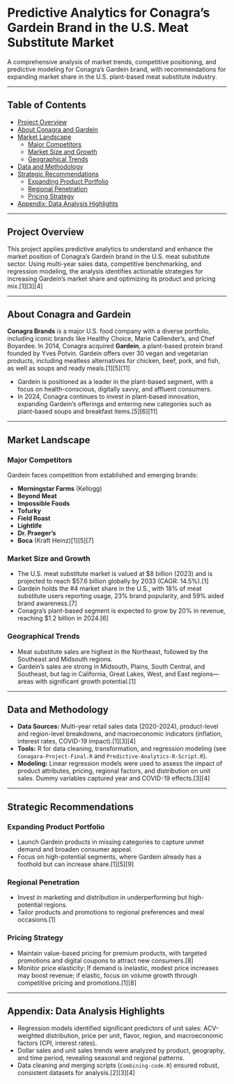 # Predictive Analytics for Conagra’s Gardein Brand in the U.S. Meat Substitute Market

A comprehensive analysis of market trends, competitive positioning, and predictive modeling for Conagra’s Gardein brand, with recommendations for expanding market share in the U.S. plant-based meat substitute industry.

---

## Table of Contents

- [Project Overview](#project-overview)
- [About Conagra and Gardein](#about-conagra-and-gardein)
- [Market Landscape](#market-landscape)
  - [Major Competitors](#major-competitors)
  - [Market Size and Growth](#market-size-and-growth)
  - [Geographical Trends](#geographical-trends)
- [Data and Methodology](#data-and-methodology)
- [Strategic Recommendations](#strategic-recommendations)
  - [Expanding Product Portfolio](#expanding-product-portfolio)
  - [Regional Penetration](#regional-penetration)
  - [Pricing Strategy](#pricing-strategy)
- [Appendix: Data Analysis Highlights](#appendix-data-analysis-highlights)


---

## Project Overview

This project applies predictive analytics to understand and enhance the market position of Conagra’s Gardein brand in the U.S. meat substitute sector. Using multi-year sales data, competitive benchmarking, and regression modeling, the analysis identifies actionable strategies for increasing Gardein’s market share and optimizing its product and pricing mix.[1][3][4]

---

## About Conagra and Gardein

**Conagra Brands** is a major U.S. food company with a diverse portfolio, including iconic brands like Healthy Choice, Marie Callender’s, and Chef Boyardee. In 2014, Conagra acquired **Gardein**, a plant-based protein brand founded by Yves Potvin. Gardein offers over 30 vegan and vegetarian products, including meatless alternatives for chicken, beef, pork, and fish, as well as soups and ready meals.[1][5][11]

- Gardein is positioned as a leader in the plant-based segment, with a focus on health-conscious, digitally savvy, and affluent consumers.
- In 2024, Conagra continues to invest in plant-based innovation, expanding Gardein’s offerings and entering new categories such as plant-based soups and breakfast items.[5][6][11]

---

## Market Landscape

### Major Competitors

Gardein faces competition from established and emerging brands:

- **Morningstar Farms** (Kellogg)
- **Beyond Meat**
- **Impossible Foods**
- **Tofurky**
- **Field Roast**
- **Lightlife**
- **Dr. Praeger’s**
- **Boca** (Kraft Heinz)[1][5][7]

### Market Size and Growth

- The U.S. meat substitute market is valued at $8 billion (2023) and is projected to reach $57.6 billion globally by 2033 (CAGR: 14.5%).[1]
- Gardein holds the #4 market share in the U.S., with 18% of meat substitute users reporting usage, 23% brand popularity, and 59% aided brand awareness.[7]
- Conagra’s plant-based segment is expected to grow by 20% in revenue, reaching $1.2 billion in 2024.[6]

### Geographical Trends

- Meat substitute sales are highest in the Northeast, followed by the Southeast and Midsouth regions.
- Gardein’s sales are strong in Midsouth, Plains, South Central, and Southeast, but lag in California, Great Lakes, West, and East regions—areas with significant growth potential.[1]

---

## Data and Methodology

- **Data Sources:** Multi-year retail sales data (2020-2024), product-level and region-level breakdowns, and macroeconomic indicators (inflation, interest rates, COVID-19 impact).[1][3][4]
- **Tools:** R for data cleaning, transformation, and regression modeling (see `Conagara-Project-Final.R` and `Predictive-Analytics-R-Script.R`).
- **Modeling:** Linear regression models were used to assess the impact of product attributes, pricing, regional factors, and distribution on unit sales. Dummy variables captured year and COVID-19 effects.[3][4]

---

## Strategic Recommendations

### Expanding Product Portfolio

- Launch Gardein products in missing categories to capture unmet demand and broaden consumer appeal.
- Focus on high-potential segments, where Gardein already has a foothold but can increase share.[1][5][9]

### Regional Penetration

- Invest in marketing and distribution in underperforming but high-potential regions.
- Tailor products and promotions to regional preferences and meal occasions.[1]

### Pricing Strategy

- Maintain value-based pricing for premium products, with targeted promotions and digital coupons to attract new consumers.[8]
- Monitor price elasticity: If demand is inelastic, modest price increases may boost revenue; if elastic, focus on volume growth through competitive pricing and promotions.[1][8]

---

## Appendix: Data Analysis Highlights

- Regression models identified significant predictors of unit sales: ACV-weighted distribution, price per unit, flavor, region, and macroeconomic factors (CPI, interest rates).
- Dollar sales and unit sales trends were analyzed by product, geography, and time period, revealing seasonal and regional patterns.
- Data cleaning and merging scripts (`Combining-code.R`) ensured robust, consistent datasets for analysis.[2][3][4]




